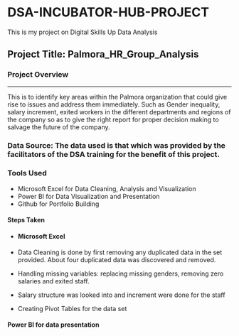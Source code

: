 # DSA-INCUBATOR-HUB-PROJECT
 This is my project on Digital Skills Up Data Analysis
 ## Project Title: Palmora_HR_Group_Analysis

 ### Project Overview
 ---
 This is to identify key areas within the Palmora organization that could give rise to issues and address them immediately. Such as Gender inequality, salary increment, exited workers in the different departments and regions of the company so as to give the right report for proper decision making to salvage the future of the company.

 ### Data Source: The data used is that which was provided by the facilitators of the DSA training for the benefit of this project.

 ### Tools Used
 - Microsoft Excel for Data Cleaning, Analysis and Visualization
 - Power BI for Data Visualization and Presentation
 - Github for Portfolio Building

 #### Steps Taken
 - #### Microsoft Excel
 - Data Cleaning is done by first removing any duplicated data in the set provided. About four duplicated data was discovered and removed.
 - Handling missing variables: replacing missing genders, removing zero salaries and exited staff.
 - Salary structure was looked into and increment were done for the staff

 - Creating Pivot Tables for the data set

#### Power BI for data presentation

